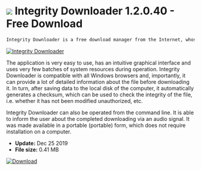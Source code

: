 # ![](https://cdn.softexe.net/static/icon/9/integrity-downloader-8805.png) Integrity Downloader 1.2.0.40 - Free Download

```sh
Integrity Downloader is a free download manager from the Internet, whose creators placed great emphasis on the security aspect.
```
[![Integrity Downloader](https://gallery.dpcdn.pl/imgc/Tools/83887/g_-_420x350_1.5_-_x35f4a51a-819e-46ef-9d14-30423f824293.png)](https://softexe.net/win/internet/file-downloader/integrity-downloader:hhRe.html)

The application is very easy to use, has an intuitive graphical interface and uses very few batches of system resources during operation. Integrity Downloader is compatible with all Windows browsers and, importantly, it can provide a lot of detailed information about the file before downloading it. In turn, after saving data to the local disk of the computer, it automatically generates a checksum, which can be used to check the integrity of the file, i.e. whether it has not been modified unauthorized, etc.
 
 Integrity Downloader can also be operated from the command line. It is able to inform the user about the completed downloading via an audio signal. It was made available in a portable (portable) form, which does not require installation on a computer.


- **Update:** Dec 25 2019
- **File size:** 0.41 MB

[![Download](https://cdn.softexe.net/static/img/download.png)](https://softexe.net/win/internet/file-downloader/integrity-downloader:hhRe.html)

